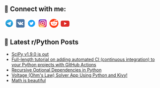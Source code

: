 ## 🔎 Connect with me:
[<img src="https://github.com/bullbesh/bullbesh/blob/main/images/Telegram.png" width="32" height="32" />](https://t.me/bullbesh)
[<img src="https://github.com/bullbesh/bullbesh/blob/main/images/VK.png" width="32" height="32" />](https://vk.com/bullbesh)
[<img src="https://github.com/bullbesh/bullbesh/blob/main/images/Twitter.png" width="32" height="32" />](https://twitter.com/bullbesh1)
[<img src="https://github.com/bullbesh/bullbesh/blob/main/images/Instagram.png" width="32" height="32" />](https://www.instagram.com/bullbesh)
[<img src="https://github.com/bullbesh/bullbesh/blob/main/images/Reddit.png" width="32" height="32" />](https://www.reddit.com/user/bullbesh)
[<img src="https://github.com/bullbesh/bullbesh/blob/main/images/YouTube.png" width="32" height="32" />](https://www.youtube.com/channel/UCtfjRs6uzgq5mfm8S06WTcg)

## 📕 Latest r/Python Posts
<!-- BLOG-POST-LIST:START -->
- [SciPy v1.9.0 is out](https://www.reddit.com/r/Python/comments/wb5s2c/scipy_v190_is_out/)
- [Full-length tutorial on adding automated CI &lpar;continuous integration&rpar; to your Python projects with GitHub Actions](https://www.reddit.com/r/Python/comments/wb5nru/fulllength_tutorial_on_adding_automated_ci/)
- [Recursive Optional Dependencies in Python](https://www.reddit.com/r/Python/comments/wb4q4a/recursive_optional_dependencies_in_python/)
- [Voltage &lpar;Ohm&#39;s Law&rpar; Solver App Using Python and Kivy!](https://www.reddit.com/r/Python/comments/wb4cor/voltage_ohms_law_solver_app_using_python_and_kivy/)
- [Math is beautiful](https://www.reddit.com/r/Python/comments/wb3vkp/math_is_beautiful/)
<!-- BLOG-POST-LIST:END -->
